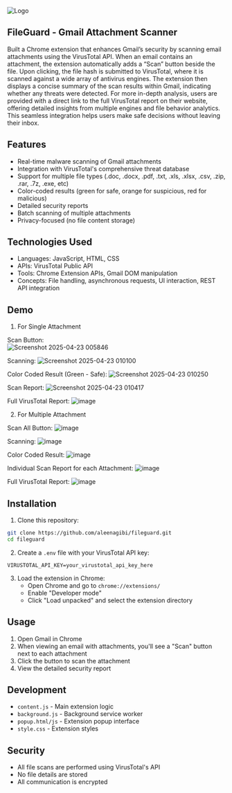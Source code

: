 ![Logo](https://github.com/user-attachments/assets/157fe3ec-be4c-4ea6-95e0-eddb40994198)
## FileGuard - Gmail Attachment Scanner

Built a Chrome extension that enhances Gmail’s security by scanning email attachments using the VirusTotal API. When an email contains an attachment, the extension automatically adds a “Scan” button beside the file. Upon clicking, the file hash is submitted to VirusTotal, where it is scanned against a wide array of antivirus engines. The extension then displays a concise summary of the scan results within Gmail, indicating whether any threats were detected. For more in-depth analysis, users are provided with a direct link to the full VirusTotal report on their website, offering detailed insights from multiple engines and file behavior analytics. This seamless integration helps users make safe decisions without leaving their inbox.

## Features

- Real-time malware scanning of Gmail attachments
- Integration with VirusTotal's comprehensive threat database
- Support for multiple file types (.doc, .docx, .pdf, .txt, .xls, .xlsx, .csv, .zip, .rar, .7z, .exe, etc)
- Color-coded results (green for safe, orange for suspicious, red for malicious)
- Detailed security reports
- Batch scanning of multiple attachments
- Privacy-focused (no file content storage)

## Technologies Used
- Languages: JavaScript, HTML, CSS
- APIs: VirusTotal Public API
- Tools: Chrome Extension APIs, Gmail DOM manipulation
- Concepts: File handling, asynchronous requests, UI interaction, REST API integration

## Demo
1) For Single Attachment

Scan Button:   
![Screenshot 2025-04-23 005846](https://github.com/user-attachments/assets/780f9b3f-f7d7-4e18-b07b-78c911570251)

Scanning:
![Screenshot 2025-04-23 010100](https://github.com/user-attachments/assets/e82c9c3c-2787-42a9-af66-27d3d1e78595)

Color Coded Result (Green - Safe):
![Screenshot 2025-04-23 010250](https://github.com/user-attachments/assets/48f70a23-c52e-4c05-acb9-f27dd42f9822)

Scan Report:
![Screenshot 2025-04-23 010417](https://github.com/user-attachments/assets/e6fcab74-5d2f-4ad7-a08b-21082c07a6aa)

Full VirusTotal Report:
![image](https://github.com/user-attachments/assets/25914ca4-274c-4888-8e21-6e2184928808)

2) For Multiple Attachment

Scan All Button:
![image](https://github.com/user-attachments/assets/6e7dcaf1-1e47-4a06-a32f-70655927e3bf)

Scanning:
![image](https://github.com/user-attachments/assets/ab1a1512-9aca-480e-8e53-6a85ea038bb5)

Color Coded Result:
![image](https://github.com/user-attachments/assets/9070b5bd-f54b-4dd6-9762-1a41c8959707)

Individual Scan Report for each Attachment:
![image](https://github.com/user-attachments/assets/e78619aa-ed27-4eeb-8695-a7562acace0b)

Full VirusTotal Report:
![image](https://github.com/user-attachments/assets/25914ca4-274c-4888-8e21-6e2184928808)

## Installation

1. Clone this repository:
```bash
git clone https://github.com/aleenagibi/fileguard.git
cd fileguard
```

2. Create a `.env` file with your VirusTotal API key:
```
VIRUSTOTAL_API_KEY=your_virustotal_api_key_here
```

3. Load the extension in Chrome:
   - Open Chrome and go to `chrome://extensions/`
   - Enable "Developer mode"
   - Click "Load unpacked" and select the extension directory

## Usage

1. Open Gmail in Chrome
2. When viewing an email with attachments, you'll see a "Scan" button next to each attachment
3. Click the button to scan the attachment
4. View the detailed security report

## Development

- `content.js` - Main extension logic
- `background.js` - Background service worker
- `popup.html/js` - Extension popup interface
- `style.css` - Extension styles

## Security

- All file scans are performed using VirusTotal's API
- No file details are stored
- All communication is encrypted

